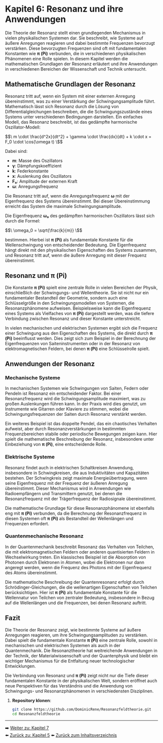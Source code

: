 # Kapitel 6: Resonanz und ihre Anwendungen

Die Theorie der Resonanz stellt einen grundlegenden Mechanismus in vielen physikalischen Systemen dar. Sie beschreibt, wie Systeme auf äußere Anregungen reagieren und dabei bestimmte Frequenzen bevorzugt verstärken. Diese bevorzugten Frequenzen sind oft mit fundamentalen Konstanten wie **π (Pi)** verbunden, die in verschiedenen physikalischen Phänomenen eine Rolle spielen. In diesem Kapitel werden die mathematischen Grundlagen der Resonanz erläutert und ihre Anwendungen in verschiedenen Bereichen der Wissenschaft und Technik untersucht.

## Mathematische Grundlagen der Resonanz

Resonanz tritt auf, wenn ein System mit einer externen Anregung übereinstimmt, was zu einer Verstärkung der Schwingungsamplitude führt. Mathematisch lässt sich Resonanz durch die Lösung von Differentialgleichungen beschreiben, die die Schwingungszustände eines Systems unter verschiedenen Bedingungen darstellen. Ein einfaches Modell, das Resonanz beschreibt, ist das gedämpfte harmonische Oszillator-Modell:

$$\
m \cdot \frac{d^2x}{dt^2} + \gamma \cdot \frac{dx}{dt} + k \cdot x = F_0 \cdot \cos(\omega t)
\$$

Dabei sind:

- **m**: Masse des Oszillators
- **γ**: Dämpfungskoeffizient
- **k**: Federkonstante
- **x**: Auslenkung des Oszillators
- **F₀**: Amplitude der externen Kraft
- **ω**: Anregungsfrequenz

Die Resonanz tritt auf, wenn die Anregungsfrequenz **ω** mit der Eigenfrequenz des Systems übereinstimmt. Bei dieser Übereinstimmung erreicht das System die maximale Schwingungsamplitude.

Die Eigenfrequenz **ω₀** des gedämpften harmonischen Oszillators lässt sich durch die Formel:

$$\
\omega_0 = \sqrt{\frac{k}{m}}
\$$

bestimmen. Hierbei ist **π (Pi)** als fundamentale Konstante für die Wellenschwingung von entscheidender Bedeutung. Die Eigenfrequenz hängt direkt mit den physikalischen Eigenschaften des Systems zusammen, und Resonanz tritt auf, wenn die äußere Anregung mit dieser Frequenz übereinstimmt.

## Resonanz und **π (Pi)**

Die Konstante **π (Pi)** spielt eine zentrale Rolle in vielen Bereichen der Physik, einschließlich der Schwingungs- und Wellentheorie. Sie ist nicht nur ein fundamentaler Bestandteil der Geometrie, sondern auch eine Schlüsselgröße in den Schwingungsmodellen von Systemen, die Resonanzphänomene aufweisen. Beispielsweise kann die Eigenfrequenz eines Systems als Vielfaches von **π (Pi)** dargestellt werden, was die tiefere Verbindung zwischen Resonanz und dieser Konstante unterstreicht.

In vielen mechanischen und elektrischen Systemen ergibt sich die Frequenz einer Schwingung aus den Eigenschaften des Systems, die direkt durch **π (Pi)** beeinflusst werden. Dies zeigt sich zum Beispiel in der Berechnung der Eigenfrequenzen von Saiteninstrumenten oder in der Resonanz von elektromagnetischen Feldern, bei denen **π (Pi)** eine Schlüsselrolle spielt.

## Anwendungen der Resonanz

### Mechanische Systeme

In mechanischen Systemen wie Schwingungen von Saiten, Federn oder Pendeln ist Resonanz ein entscheidender Faktor. Bei einer Resonanzfrequenz wird die Schwingungsamplitude maximiert, was zu großen Auslenkungen führen kann. In der Praxis wird dies genutzt, um Instrumente wie Gitarren oder Klaviere zu stimmen, wobei die Schwingungsfrequenzen der Saiten durch Resonanz verstärkt werden.

Ein weiteres Beispiel ist das doppelte Pendel, das ein chaotisches Verhalten aufweist, aber durch Resonanzverstärkungen in bestimmten Frequenzbereichen stabile oder periodische Bewegungen zeigen kann. Hier spielt die mathematische Beschreibung der Resonanz, insbesondere unter Einbeziehung von **π (Pi)**, eine entscheidende Rolle.

### Elektrische Systeme

Resonanz findet auch in elektrischen Schaltkreisen Anwendung, insbesondere in Schwingkreisen, die aus Induktivitäten und Kapazitäten bestehen. Der Schwingkreis zeigt maximale Energieübertragung, wenn seine Eigenfrequenz mit der Frequenz der äußeren Anregung übereinstimmt. Dieser Mechanismus wird in Anwendungen wie Radioempfängern und Transmittern genutzt, bei denen die Resonanzfrequenz mit der Trägerfrequenz der Radiosignale übereinstimmt.

Die mathematische Grundlage für diese Resonanzphänomene ist ebenfalls eng mit **π (Pi)** verbunden, da die Berechnung der Resonanzfrequenz in diesen Systemen oft **π (Pi)** als Bestandteil der Wellenlängen und Frequenzen erfordert.

### Quantenmechanische Resonanz

In der Quantenmechanik beschreibt Resonanz das Verhalten von Teilchen, die mit elektromagnetischen Feldern oder anderen quantisierten Feldern in Wechselwirkung treten. Ein klassisches Beispiel ist die Absorption von Photonen durch Elektronen in Atomen, wobei die Elektronen nur dann angeregt werden, wenn die Frequenz des Photons mit der Eigenfrequenz des Atoms übereinstimmt.

Die mathematische Beschreibung der Quantenresonanz erfolgt durch Schrödinger-Gleichungen, die die wellenartigen Eigenschaften von Teilchen berücksichtigen. Hier ist **π (Pi)** als fundamentale Konstante für die Wellennatur von Teilchen von zentraler Bedeutung, insbesondere in Bezug auf die Wellenlängen und die Frequenzen, bei denen Resonanz auftritt.

## Fazit

Die Theorie der Resonanz zeigt, wie bestimmte Systeme auf äußere Anregungen reagieren, um ihre Schwingungsamplituden zu verstärken. Dabei spielt die fundamentale Konstante **π (Pi)** eine zentrale Rolle, sowohl in mechanischen und elektrischen Systemen als auch in der Quantenmechanik. Die Resonanztheorie hat weitreichende Anwendungen in der Technik, der Materialwissenschaft und der Quantenphysik und bleibt ein wichtiger Mechanismus für die Entfaltung neuer technologischer Entwicklungen.

Die Verbindung von Resonanz und **π (Pi)** zeigt nicht nur die Tiefe dieser fundamentalen Konstante in der physikalischen Welt, sondern eröffnet auch neue Perspektiven für das Verständnis und die Anwendung von Schwingungs- und Resonanzphänomenen in verschiedensten Disziplinen.




1. **Repository klonen**:  
   ```bash
   git clone https://github.com/DominicRene/Resonanzfeldtheorie.git
   cd Resonanzfeldtheorie

---

➡️ [Weiter zu: Kapitel 7](Kapitel_7.md)  
⬅️ [Zurück zu: Kapitel 5](Kapitel_5.md)
⬅️ [Zurück zum Inhaltsverzeichnis](README.md)